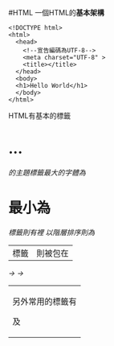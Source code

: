 #HTML
一個HTML的**基本架構**
```
<!DOCTYPE html>
<html>
  <head>
    <!--宣告編碼為UTF-8-->
    <meta charset="UTF-8" >
    <title></title>
  </head>
  <body>
  <h1>Hello World</h1>  
  </body>
</html>
```
HTML有基本的標籤
<h1>...<h6> 的主題標籤最大的字體為<h1> 最小為<h6> 
 
<table>標籤則有<tr> <td>標籤
<td>則被包在<tr>裡
以階層排序則為 <table> -> <tr> -> <td>

另外常用的標籤有<div> <span> <p> 及<a>
 
  
